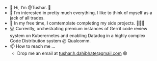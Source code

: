 - 👋 Hi, I’m @Tushar. 😬 
- 👀 I’m interested in pretty much everything. I like to think of myself as a jack of all trades.  
- 🌱 In my free time, I comtemplate completing my side projects. 🤷🏻‍♂️
- 💻 Currently, orchestrating premium instances of Gerrit code review system on Kuberernetes and enabling Datadog in a highly complex Code Distribution system @ Qualcomm.
- 📫 How to reach me ...
    - Drop me an email at tushar.h.dahibhate@gmail.com 😄
